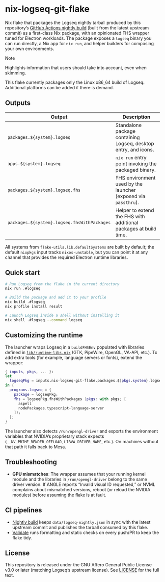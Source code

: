 # nix-logseq-git-flake

Nix flake that packages the Logseq nightly tarball produced by this repository’s
[GitHub Actions nightly build](.github/workflows/nightly.yml) (built from the latest upstream commit) as a first-class Nix
package, with an opinionated FHS wrapper tuned for Electron workloads. The
package exposes a `logseq` binary you can run directly, a Nix app for `nix run`,
and helper builders for composing your own environments.

> [!NOTE]
> Highlights information that users should take into account, even when skimming.
>
> This flake currently packages only the Linux x86_64 build of Logseq. Additional platforms can be added if there is demand.


## Outputs

| Output                                   | Description                                                       |
| ---------------------------------------- | ----------------------------------------------------------------- |
| `packages.${system}.logseq`              | Standalone package containing Logseq, desktop entry, and icons.   |
| `apps.${system}.logseq`                  | `nix run` entry point invoking the packaged binary.               |
| `packages.${system}.logseq.fhs`          | FHS environment used by the launcher (exposed via `passthru`).    |
| `packages.${system}.logseq.fhsWithPackages` | Helper to extend the FHS with additional packages at build time. |

All systems from `flake-utils.lib.defaultSystems` are built by default; the
default `nixpkgs` input tracks `nixos-unstable`, but you can point it at any
channel that provides the required Electron runtime libraries.


## Quick start

```bash
# Run Logseq from the flake in the current directory
nix run .#logseq

# Build the package and add it to your profile
nix build .#logseq
nix profile install result

# Launch Logseq inside a shell without installing it
nix shell .#logseq --command logseq
```

## Customizing the runtime

The launcher wraps Logseq in a `buildFHSEnv` populated with libraries defined in
[`lib/runtime-libs.nix`](lib/runtime-libs.nix) (GTK, PipeWire, OpenGL, VA-API, etc.).
To add extra tools (for example, language servers or fonts), extend the wrapper:

```nix
{ inputs, pkgs, ... }:
let
  logseqPkg = inputs.nix-logseq-git-flake.packages.${pkgs.system}.logseq;
in {
  programs.logseq = {
    package = logseqPkg;
    fhs = logseqPkg.fhsWithPackages (pkgs: with pkgs; [
      aspell
      nodePackages.typescript-language-server
    ]);
  };
}
```

The launcher also detects `/run/opengl-driver` and exports the environment
variables that NVIDIA’s proprietary stack expects (`__NV_PRIME_RENDER_OFFLOAD`,
`LIBVA_DRIVER_NAME`, etc.). On machines without that path it falls back to Mesa.

## Troubleshooting

- **GPU mismatches**: The wrapper assumes that your running kernel module and the
  libraries in `/run/opengl-driver` belong to the same driver version. If ANGLE
  reports “Invalid visual ID requested,” or NVML complains about mismatched
  versions, reboot (or reload the NVIDIA modules) before assuming the flake is
  at fault.

## CI pipelines

- [Nightly build](.github/workflows/nightly.yml) keeps `data/logseq-nightly.json` in sync with the latest upstream commit and publishes the tarball consumed by this flake.
- [Validate](.github/workflows/validate.yml) runs formatting and static checks on every push/PR to keep the flake tidy.

## License

This repository is released under the GNU Affero General Public License
v3.0 or later (matching Logseq’s upstream license). See [LICENSE](LICENSE) for
the full text.
